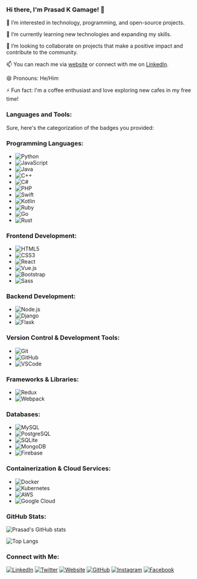 ### Hi there, I'm Prasad K Gamage! 👋

👀 I’m interested in technology, programming, and open-source projects.

🌱 I’m currently learning new technologies and expanding my skills.

💞️ I’m looking to collaborate on projects that make a positive impact and contribute to the community.

📫 You can reach me via [website](https://www.prasadkgamage.com) or connect with me on [LinkedIn](https://www.linkedin.com/in/prasad-k-gamage-3a97992b1/).

😄 Pronouns: He/Him

⚡ Fun fact: I'm a coffee enthusiast and love exploring new cafes in my free time!

### Languages and Tools:

Sure, here's the categorization of the badges you provided:

### Programming Languages:
- ![Python](https://img.shields.io/badge/-Python-3776AB?style=flat&logo=python&logoColor=white)
- ![JavaScript](https://img.shields.io/badge/-JavaScript-F7DF1E?style=flat&logo=javascript&logoColor=black)
- ![Java](https://img.shields.io/badge/-Java-007396?style=flat&logo=java&logoColor=white)
- ![C++](https://img.shields.io/badge/-C++-00599C?style=flat&logo=c%2B%2B&logoColor=white)
- ![C#](https://img.shields.io/badge/-C%23-239120?style=flat&logo=c-sharp&logoColor=white)
- ![PHP](https://img.shields.io/badge/-PHP-777BB4?style=flat&logo=php&logoColor=white)
- ![Swift](https://img.shields.io/badge/-Swift-FA7343?style=flat&logo=swift&logoColor=white)
- ![Kotlin](https://img.shields.io/badge/-Kotlin-0095D5?style=flat&logo=kotlin&logoColor=white)
- ![Ruby](https://img.shields.io/badge/-Ruby-CC342D?style=flat&logo=ruby&logoColor=white)
- ![Go](https://img.shields.io/badge/-Go-00ADD8?style=flat&logo=go&logoColor=white)
- ![Rust](https://img.shields.io/badge/-Rust-000000?style=flat&logo=rust&logoColor=white)

### Frontend Development:
- ![HTML5](https://img.shields.io/badge/-HTML5-E34F26?style=flat&logo=html5&logoColor=white)
- ![CSS3](https://img.shields.io/badge/-CSS3-1572B6?style=flat&logo=css3&logoColor=white)
- ![React](https://img.shields.io/badge/-React-61DAFB?style=flat&logo=react&logoColor=black)
- ![Vue.js](https://img.shields.io/badge/-Vue.js-4FC08D?style=flat&logo=vue.js&logoColor=white)
- ![Bootstrap](https://img.shields.io/badge/-Bootstrap-563D7C?style=flat&logo=bootstrap&logoColor=white)
- ![Sass](https://img.shields.io/badge/-Sass-CC6699?style=flat&logo=sass&logoColor=white)

### Backend Development:
- ![Node.js](https://img.shields.io/badge/-Node.js-339933?style=flat&logo=node.js&logoColor=white)
- ![Django](https://img.shields.io/badge/-Django-092E20?style=flat&logo=django&logoColor=white)
- ![Flask](https://img.shields.io/badge/-Flask-000000?style=flat&logo=flask&logoColor=white)

### Version Control & Development Tools:
- ![Git](https://img.shields.io/badge/-Git-F05032?style=flat&logo=git&logoColor=white)
- ![GitHub](https://img.shields.io/badge/-GitHub-181717?style=flat&logo=github&logoColor=white)
- ![VSCode](https://img.shields.io/badge/-VSCode-007ACC?style=flat&logo=visual-studio-code&logoColor=white)

### Frameworks & Libraries:
- ![Redux](https://img.shields.io/badge/-Redux-764ABC?style=flat&logo=redux&logoColor=white)
- ![Webpack](https://img.shields.io/badge/-Webpack-8DD6F9?style=flat&logo=webpack&logoColor=black)

### Databases:
- ![MySQL](https://img.shields.io/badge/-MySQL-4479A1?style=flat&logo=mysql&logoColor=white)
- ![PostgreSQL](https://img.shields.io/badge/-PostgreSQL-336791?style=flat&logo=postgresql&logoColor=white)
- ![SQLite](https://img.shields.io/badge/-SQLite-003B57?style=flat&logo=sqlite&logoColor=white)
- ![MongoDB](https://img.shields.io/badge/-MongoDB-47A248?style=flat&logo=mongodb&logoColor=white)
- ![Firebase](https://img.shields.io/badge/-Firebase-FFCA28?style=flat&logo=firebase&logoColor=black)

### Containerization & Cloud Services:
- ![Docker](https://img.shields.io/badge/-Docker-2496ED?style=flat&logo=docker&logoColor=white)
- ![Kubernetes](https://img.shields.io/badge/-Kubernetes-326CE5?style=flat&logo=kubernetes&logoColor=white)
- ![AWS](https://img.shields.io/badge/-AWS-232F3E?style=flat&logo=amazon-aws&logoColor=white)
- ![Google Cloud](https://img.shields.io/badge/-Google_Cloud-4285F4?style=flat&logo=google-cloud&logoColor=white)


### GitHub Stats:

![Prasad's GitHub stats](https://github-readme-stats.vercel.app/api?username=prasadgamage&show_icons=true&theme=radical)

![Top Langs](https://github-readme-stats.vercel.app/api/top-langs/?username=prasadgamage&layout=compact&theme=radical)

### Connect with Me:

[![LinkedIn](https://img.shields.io/badge/-LinkedIn-0077B5?style=flat&logo=linkedin&logoColor=white)](https://www.linkedin.com/in/prasad-k-gamage-3a97992b1/)
[![Twitter](https://img.shields.io/badge/-Twitter-1DA1F2?style=flat&logo=twitter&logoColor=white)](https://twitter.com/PrasadKGamage)
[![Website](https://img.shields.io/badge/-Website-0088CC?style=flat&logo=google-chrome&logoColor=white)](https://www.prasadkgamage.com)
[![GitHub](https://img.shields.io/badge/-GitHub-181717?style=flat&logo=github&logoColor=white)](https://github.com/prasadgamage)
[![Instagram](https://img.shields.io/badge/-Instagram-E4405F?style=flat&logo=instagram&logoColor=white)](https://www.instagram.com/prasad_k_gamage_97/)
[![Facebook](https://img.shields.io/badge/-Facebook-1877F2?style=flat&logo=facebook&logoColor=white)](https://www.facebook.com/thilaacreations)

